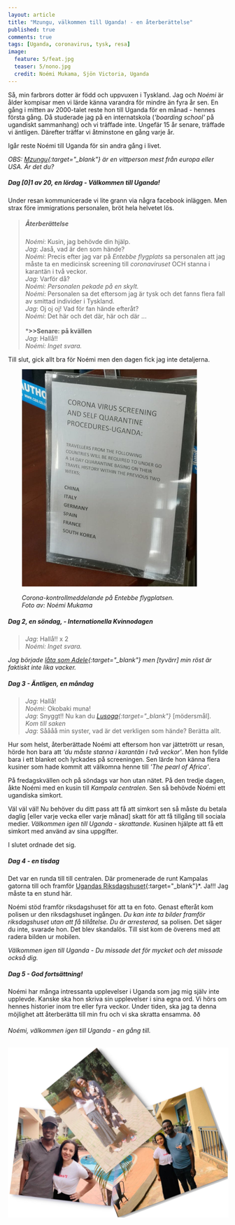 ```yaml
---
layout: article
title: "Mzungu, välkommen till Uganda! - en återberättelse"
published: true
comments: true
tags: [Uganda, coronavirus, tysk, resa]
image:
  feature: 5/feat.jpg
  teaser: 5/nono.jpg
  credit: Noémi Mukama, Sjön Victoria, Uganda
---
```


Så, min farbrors dotter är född och uppvuxen i Tyskland. Jag och *Noémi* är ålder kompisar men vi lärde känna varandra för mindre än fyra år sen. En gång i mitten av 2000-talet reste hon till Uganda för en månad - hennes första gång. Då studerade jag på en internatskola (*'boarding school'* på ugandiskt sammanhang) och vi träffade inte. Ungefär 15 år senare, träffade vi äntligen. Därefter träffar vi åtminstone en gång varje år.

Igår reste Noémi till Uganda för sin andra gång i livet.

*OBS: [Mzungu](https://en.wikipedia.org/wiki/Mzungu){:target="_blank"} är en vittperson mest från europa eller USA. Är det du?*

##### Dag [0]1 av 20, en lördag - Välkommen till Uganda!

Under resan kommunicerade vi lite grann via några facebook inläggen.
Men strax före immigrations personalen, bröt hela helvetet lös.

> ##### Återberättelse
>
> *Noémi*: Kusin, jag behövde din hjälp. <br>
> *Jag*: Jaså, vad är den som hände? <br>
> *Noémi*: Precis efter jag var på *Entebbe flygplats* sa personalen att jag måste ta en medicinsk screening till *coronaviruset* OCH stanna i karantän i två veckor. <br>
> *Jag*: Varför då? <br>
> *Noémi: Personalen pekade på en skylt.*<br>
> *Noémi*: Personalen sa det eftersom jag är tysk och det fanns flera fall av smittad individer i Tyskland. <br>
> *Jag*: Oj oj oj! Vad för fan hände efteråt? <br>
> *Noémi*: Det här och det där, här och där ...<br><br>
> ***>>Senare: på kvällen** <br>
> *Jag*: Hallå!! <br>
> *Noémi: Inget svara.* <br>

Till slut, gick allt bra för Noémi men den dagen fick jag inte detaljerna.

&nbsp;&nbsp;&nbsp;&nbsp;&nbsp;&nbsp;&nbsp;&nbsp;<img src="../images/5/corona.jpg" alt="Corona alert" style="width:400px" />

&nbsp;&nbsp;&nbsp;&nbsp;&nbsp;&nbsp;&nbsp;&nbsp;*Corona-kontrollmeddelande på Entebbe flygplatsen.*<br>
&nbsp;&nbsp;&nbsp;&nbsp;&nbsp;&nbsp;&nbsp;&nbsp;*Foto av: Noémi Mukama*

##### Dag 2, en söndag, - Internationella Kvinnodagen

> *Jag*: Hallå!! x 2 <br>
> *Noémi: Inget svara.* <br>

*Jag började [låta som Adele](https://www.youtube.com/watch?v=hLQl3WQQoQ0){:target="_blank"} men [tyvärr] min röst är faktiskt inte lika vacker.* <br>

##### Dag 3 - Äntligen, en måndag

> *Jag*: Hallå! <br>
> *Noémi*: Okobaki muna! <br>
> *Jag*: Snyggt!! Nu kan du *[Lusoga](https://en.wikipedia.org/wiki/Soga_language){:target="_blank"}* [mödersmål]. <br>
> *Kom till saken*<br>
> *Jag*: Såååå min syster, vad är det verkligen som hände? Berätta allt. <br>

Hur som helst, återberättade Noémi att eftersom hon var jättetrött ur resan, hörde hon bara att *'du måste stanna i karantän i två veckor'*. Men hon fyllde bara i ett blanket och lyckades på screeningen. Sen lärde hon känna flera kusiner som hade kommit att välkomna henne till *'The pearl of Africa'*.

På fredagskvällen och på söndags var hon utan nätet. På den tredje dagen, åkte Noémi med en kusin till *Kampala centralen*. Sen så behövde Noémi ett ugandiska simkort.

Väl väl väl! Nu behöver du ditt pass att få att simkort sen så måste du betala daglig [eller varje vecka eller varje månad] skatt för att få tillgång till sociala medier. *Välkommen igen till Uganda - skrattande*. Kusinen hjälpte att få ett simkort med använd av sina uppgifter.

I slutet ordnade det sig.

##### Dag 4 - en tisdag

Det var en runda till till centralen. Där promenerade de runt Kampalas gatorna till och framför [Ugandas Riksdagshuset](https://en.wikipedia.org/wiki/Parliament_of_Uganda){:target="_blank"}*. Ja!!! Jag måste ta en stund här.

Noémi stöd framför riksdagshuset för att ta en foto. Genast efteråt kom polisen ur den riksdagshuset ingången. *Du kan inte ta bilder framför riksdagshuset utan att få tillåtelse. Du är arresterad,* sa polisen. Det säger du inte, svarade hon.
Det blev skandalös. Till sist kom de överens med att radera bilden ur mobilen.

*Välkommen igen till Uganda - Du missade det för mycket och det missade också dig.*

##### Dag 5 - God fortsättning!

Noémi har många intressanta upplevelser i Uganda som jag mig själv inte upplevde. Kanske ska hon skriva sin upplevelser i sina egna ord. Vi hörs om hennes historier inom tre eller fyra veckor. Under tiden, ska jag ta denna möjlighet att återberätta till min fru och vi ska skratta ensamma. ðð

*Noémi, välkommen igen till Uganda - en gång till.*

&nbsp;&nbsp;&nbsp;&nbsp;&nbsp;&nbsp;&nbsp;&nbsp;<img src="../images/5/relas.jpg" alt="cousins" style="width:1000px" />
